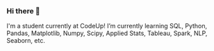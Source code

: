 ### Hi there 👋
I'm a student currently at CodeUp!
I’m currently learning SQL, Python, Pandas, Matplotlib, Numpy, Scipy, Applied Stats, Tableau, Spark, NLP, Seaborn, etc.
<!--
**Joshua-Click/Joshua-Click** is a ✨ _special_ ✨ repository because its `README.md` (this file) appears on your GitHub profile.

Here are some ideas to get you started:

- 🔭 I’m currently working on ...
- 🌱 I’m currently learning ...
- 👯 I’m looking to collaborate on ...
- 🤔 I’m looking for help with ...
- 💬 Ask me about ...
- 📫 How to reach me: ...
- 😄 Pronouns: ...
- ⚡ Fun fact: ...
-->
